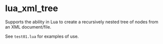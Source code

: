 # lua_xml_tree

Supports the ability in Lua to create a recursively nested tree of
nodes from an XML document/file.

See `test01.lua` for examples of use.
